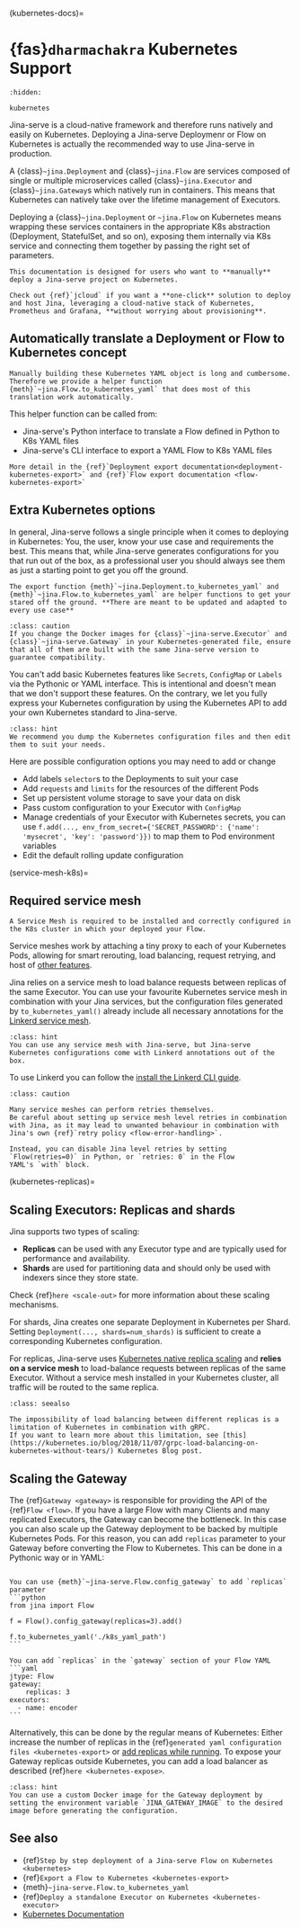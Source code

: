 (kubernetes-docs)=
# {fas}`dharmachakra` Kubernetes Support

```{toctree}
:hidden:

kubernetes
```

Jina-serve is a cloud-native framework and therefore runs natively and easily on Kubernetes.
Deploying a Jina-serve Deploymenr or Flow on Kubernetes is actually the recommended way to use Jina-serve in production.

A {class}`~jina.Deployment` and {class}`~jina.Flow` are services composed of single or multiple microservices called {class}`~jina.Executor` and {class}`~jina.Gateway`s which natively run in containers. This means that Kubernetes can natively take over the lifetime management of Executors. 

Deploying a {class}`~jina.Deployment` or `~jina.Flow` on Kubernetes means wrapping these services containers in the appropriate K8s abstraction (Deployment, StatefulSet, and so on), exposing them internally via K8s service and connecting them together by passing the right set of parameters.

```{hint}
This documentation is designed for users who want to **manually** deploy a Jina-serve project on Kubernetes.

Check out {ref}`jcloud` if you want a **one-click** solution to deploy and host Jina, leveraging a cloud-native stack of Kubernetes, Prometheus and Grafana, **without worrying about provisioning**.
```


## Automatically translate a Deployment or Flow to Kubernetes concept

```{hint}
Manually building these Kubernetes YAML object is long and cumbersome. Therefore we provide a helper function {meth}`~jina.Flow.to_kubernetes_yaml` that does most of this
translation work automatically. 
```

This helper function can be called from:
* Jina-serve's Python interface to translate a Flow defined in Python to K8s YAML files
* Jina-serve's CLI interface to export a YAML Flow to K8s YAML files

```{seealso}
More detail in the {ref}`Deployment export documentation<deployment-kubernetes-export>` and {ref}`Flow export documentation <flow-kubernetes-export>`
```

## Extra Kubernetes options

In general, Jina-serve follows a single principle when it comes to deploying in Kubernetes:
You, the user, know your use case and requirements the best.
This means that, while Jina-serve generates configurations for you that run out of the box, as a professional user you should always see them as just a starting point to get you off the ground.

```{hint}
The export function {meth}`~jina.Deployment.to_kubernetes_yaml` and {meth}`~jina.Flow.to_kubernetes_yaml` are helper functions to get your stared off the ground. **There are meant to be updated and adapted to every use case**
```
````{admonition} Matching Jina versions
:class: caution
If you change the Docker images for {class}`~jina-serve.Executor` and {class}`~jina-serve.Gateway` in your Kubernetes-generated file, ensure that all of them are built with the same Jina-serve version to guarantee compatibility.
````

You can't add basic Kubernetes features like `Secrets`, `ConfigMap` or `Labels` via the Pythonic or YAML interface. This is intentional and doesn't mean that we don't support these features. On the contrary, we let you fully express your Kubernetes configuration by using the Kubernetes API to add your own Kubernetes standard to Jina-serve.

````{admonition} Hint
:class: hint
We recommend you dump the Kubernetes configuration files and then edit them to suit your needs.
````

Here are possible configuration options you may need to add or change

- Add labels `selector`s to the Deployments to suit your case
- Add `requests` and `limits` for the resources of the different Pods 
- Set up persistent volume storage to save your data on disk
- Pass custom configuration to your Executor with `ConfigMap` 
- Manage credentials of your Executor with Kubernetes secrets, you can use `f.add(..., env_from_secret={'SECRET_PASSWORD': {'name': 'mysecret', 'key': 'password'}})` to map them to Pod environment variables
- Edit the default rolling update configuration


(service-mesh-k8s)=
## Required service mesh

```{caution}
A Service Mesh is required to be installed and correctly configured in the K8s cluster in which your deployed your Flow.
```

Service meshes work by attaching a tiny proxy to each of your Kubernetes Pods, allowing for smart rerouting, load balancing, request retrying, and host of [other features](https://linkerd.io/2.11/features/).

Jina relies on a service mesh to load balance requests between replicas of the same Executor.
You can use your favourite Kubernetes service mesh in combination with your Jina services, but the configuration files
generated by `to_kubernetes_yaml()` already include all necessary annotations for the [Linkerd service mesh](https://linkerd.io).

````{admonition} Hint
:class: hint
You can use any service mesh with Jina-serve, but Jina-serve Kubernetes configurations come with Linkerd annotations out of the box.
````

To use Linkerd you can follow the [install the Linkerd CLI guide](https://linkerd.io/2.11/getting-started/).

````{admonition} Caution
:class: caution

Many service meshes can perform retries themselves.
Be careful about setting up service mesh level retries in combination with Jina, as it may lead to unwanted behaviour in combination with
Jina's own {ref}`retry policy <flow-error-handling>`.

Instead, you can disable Jina level retries by setting `Flow(retries=0)` in Python, or `retries: 0` in the Flow
YAML's `with` block.
````

(kubernetes-replicas)=
## Scaling Executors: Replicas and shards

Jina supports two types of scaling:

- **Replicas** can be used with any Executor type and are typically used for performance and availability.
- **Shards** are used for partitioning data and should only be used with indexers since they store state.

Check {ref}`here <scale-out>` for more information about these scaling mechanisms.

For shards, Jina creates one separate Deployment in Kubernetes per Shard.
Setting `Deployment(..., shards=num_shards)` is sufficient to create a corresponding Kubernetes configuration.

For replicas, Jina-serve uses [Kubernetes native replica scaling](https://kubernetes.io/docs/tutorials/kubernetes-basics/scale/scale-intro/) and **relies on a service mesh** to load-balance requests between replicas of the same Executor.
Without a service mesh installed in your Kubernetes cluster, all traffic will be routed to the same replica.

````{admonition} See Also
:class: seealso

The impossibility of load balancing between different replicas is a limitation of Kubernetes in combination with gRPC.
If you want to learn more about this limitation, see [this](https://kubernetes.io/blog/2018/11/07/grpc-load-balancing-on-kubernetes-without-tears/) Kubernetes Blog post.
````

## Scaling the Gateway
The {ref}`Gateway <gateway>` is responsible for providing the API of the {ref}`Flow <flow>`.
If you have a large Flow with many Clients and many replicated Executors, the Gateway can become the bottleneck.
In this case you can also scale up the Gateway deployment to be backed by multiple Kubernetes Pods. For this reason, you can add `replicas` parameter to your Gateway before converting the Flow to Kubernetes.
This can be done in a Pythonic way or in YAML:

````{tab} Using Python

You can use {meth}`~jina-serve.Flow.config_gateway` to add `replicas` parameter
```python
from jina import Flow

f = Flow().config_gateway(replicas=3).add()

f.to_kubernetes_yaml('./k8s_yaml_path')
```
````

````{tab} Using YAML
You can add `replicas` in the `gateway` section of your Flow YAML
```yaml
jtype: Flow
gateway:
    replicas: 3
executors:
  - name: encoder
```
````

Alternatively, this can be done by the regular means of Kubernetes: Either increase the number of replicas in the {ref}`generated yaml configuration files <kubernetes-export>` or [add replicas while running](https://kubernetes.io/docs/concepts/workloads/controllers/deployment/#scaling-a-deployment).
To expose your Gateway replicas outside Kubernetes, you can add a load balancer as described {ref}`here <kubernetes-expose>`.

````{admonition} Hint
:class: hint
You can use a custom Docker image for the Gateway deployment by setting the environment variable `JINA_GATEWAY_IMAGE` to the desired image before generating the configuration.
````

## See also
- {ref}`Step by step deployment of a Jina-serve Flow on Kubernetes <kubernetes>`
- {ref}`Export a Flow to Kubernetes <kubernetes-export>`
- {meth}`~jina-serve.Flow.to_kubernetes_yaml`
- {ref}`Deploy a standalone Executor on Kubernetes <kubernetes-executor>`
- [Kubernetes Documentation](https://kubernetes.io/docs/home/)
